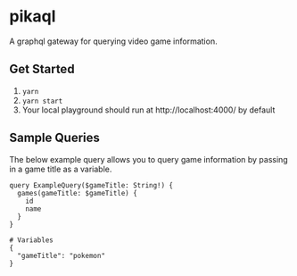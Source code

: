 # pikaql
A graphql gateway for querying video game information.

## Get Started
1. `yarn`
2. `yarn start`
3. Your local playground should run at http://localhost:4000/ by default

## Sample Queries
The below example query allows you to query game information by passing in a game title as a variable.
```
query ExampleQuery($gameTitle: String!) {
  games(gameTitle: $gameTitle) {
    id
    name
  }
}

# Variables
{
  "gameTitle": "pokemon"
}
```